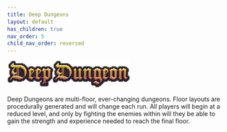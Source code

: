 ```yaml
---
title: Deep Dungeons
layout: default
has_children: true
nav_order: 5
child_nav_order: reversed
---
```



![Deep Dungeons](./assets/images/400px-Deep_Dungeon_Header.png)

Deep Dungeons are multi-floor, ever-changing dungeons. Floor layouts are procedurally generated and will change each run. All players will begin at a reduced level, and only by fighting the enemies within will they be able to gain the strength and experience needed to reach the final floor.